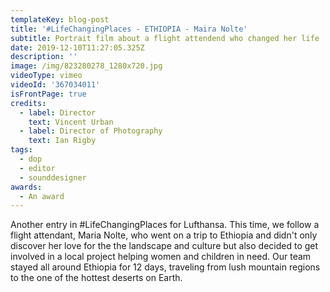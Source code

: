 ```yaml
---
templateKey: blog-post
title: '#LifeChangingPlaces - ETHIOPIA - Maira Nolte'
subtitle: Portrait film about a flight attendend who changed her life
date: 2019-12-10T11:27:05.325Z
description: ''
image: /img/823280278_1280x720.jpg
videoType: vimeo
videoId: '367034011'
isFrontPage: true
credits:
  - label: Director
    text: Vincent Urban
  - label: Director of Photography
    text: Ian Rigby
tags:
  - dop
  - editor
  - sounddesigner
awards:
  - An award
---
```

Another entry in #LifeChangingPlaces for Lufthansa. This time, we follow a flight attendant, Maria Nolte, who went on a trip to Ethiopia and didn't only discover her love for the the landscape and culture but also decided to get involved in a local project helping women and children in need. Our team stayed all around Ethiopia for 12 days, traveling from lush mountain regions to the one of the hottest deserts on Earth.
